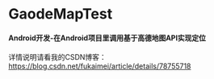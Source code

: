 # GaodeMapTest
#### Android开发-在Android项目里调用基于高德地图API实现定位
详情说明请看我的CSDN博客：
https://blog.csdn.net/fukaimei/article/details/78755718
